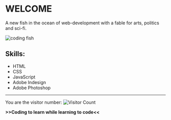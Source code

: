 # WELCOME

A new fish in the ocean of web-development with a fable for arts, politics and sci-fi.

![coding fish](https://media0.giphy.com/media/VEhpX9lshFoFHNS563/giphy.gif?cid=ecf05e47q0fjcw00stf25gvaof8falmx57w9suq5d9mfab8p&rid=giphy.gif&ct=g)

## Skills:
- HTML
- CSS
- JavaScript
- Adobe Indesign
- Adobe Photoshop


---
You are the visitor number: ![Visitor Count](https://profile-counter.glitch.me/PUNG-ONE/count.svg)

**>>Coding to learn while learning to code<<**
